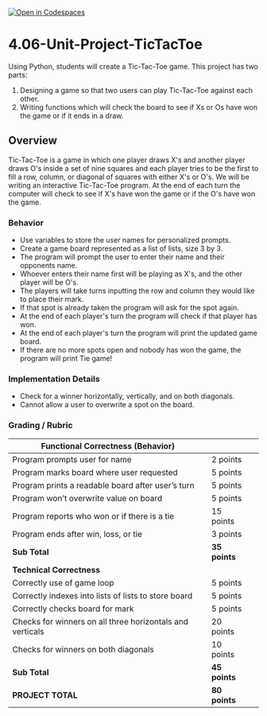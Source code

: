 [![Open in Codespaces](https://classroom.github.com/assets/launch-codespace-2972f46106e565e64193e422d61a12cf1da4916b45550586e14ef0a7c637dd04.svg)](https://classroom.github.com/open-in-codespaces?assignment_repo_id=18421790)
# 4.06-Unit-Project-TicTacToe

Using Python, students will create a Tic-Tac-Toe game. This project has two parts:
1. Designing a game so that two users can play Tic-Tac-Toe against each other.
2. Writing functions which will check the board to see if Xs or Os have won the game or if it ends in a draw.

## Overview

Tic-Tac-Toe is a game in which one player draws X's and another player draws O's inside a set of nine squares and each player tries to be the first to fill a row, column, or diagonal of squares with either X's or O's. We will be writing an interactive Tic-Tac-Toe program. At the end of each turn the computer will check to see if X's have won the game or if the O's have won the game.

### Behavior

* Use variables to store the user names for personalized prompts.
* Create a game board represented as a list of lists, size 3 by 3. 
* The program will prompt the user to enter their name and their opponents name. 
* Whoever enters their name first will be playing as X's, and the other player will be O's. 
* The players will take turns inputting the row and column they would like to place their mark. 
* If that spot is already taken the program will ask for the spot again. 
* At the end of each player's turn the program will check if that player has won.
* At the end of each player's turn the program will print the updated game board.
* If there are no more spots open and nobody has won the game, the program will print Tie game!

### Implementation Details

* Check for a winner horizontally, vertically, and on both diagonals.
* Cannot allow a user to overwrite a spot on the board.

### Grading / Rubric

| **Functional Correctness (Behavior)**                     |               |       |
|-----------------------------------------------------------|---------------|-------|
| Program prompts user for name                             | 2 points      |       |
| Program marks board where user requested                  | 5 points      |       |
| Program prints a readable board after user’s turn         | 5 points      |       |
| Program won’t overwrite value on board                    | 5 points      |       |
| Program reports who won or if there is a tie              | 15 points     |       |
| Program ends after win, loss, or tie                      | 3 points      |       |
| **Sub Total**                                             | **35 points** |       |
| **Technical Correctness**                                 |               |       |
| Correctly use of game loop                                | 5 points      |       |
| Correctly indexes into lists of lists to store board      | 5 points      |       |
| Correctly checks board for mark                           | 5 points      |       |
| Checks for winners on all three horizontals and verticals | 20 points     |       |
| Checks for winners on both diagonals                      | 10 points     |       |
| **Sub Total**                                             | **45 points** |       |
| **PROJECT TOTAL**                                         | **80 points** |       |

